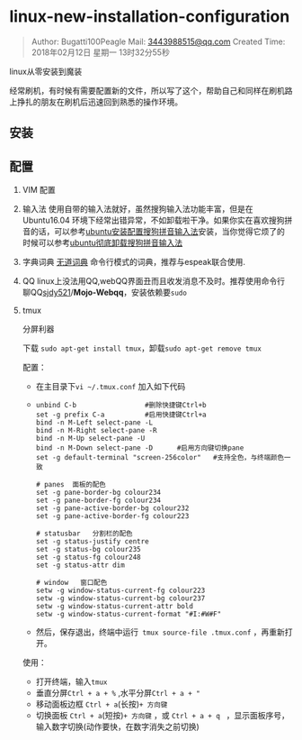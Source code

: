 # linux-new-installation-configuration
> Author: Bugatti100Peagle  Mail: 3443988515@qq.com
> Created Time: 2018年02月12日 星期一 13时32分55秒

linux从零安装到魔装

经常刷机，有时候有需要配置新的文件，所以写了这个，帮助自己和同样在刷机路上挣扎的朋友在刷机后迅速回到熟悉的操作环境。

## 安装



## 配置

1. VIM 配置
   ​

2. 输入法
   使用自带的输入法就好，虽然搜狗输入法功能丰富，但是在Ubuntu16.04 环境下经常出错异常，不如卸载啦干净。如果你实在喜欢搜狗拼音的话，可以参考[ubuntu安装配置搜狗拼音输入法](https://jingyan.baidu.com/article/a3aad71aa1abe7b1fa009641.html)安装，当你觉得它烦了的时候可以参考[ubuntu彻底卸载搜狗拼音输入法](https://jingyan.baidu.com/article/9faa723154c3dc473d28cb41.html) 

3. 字典词典
   [无道词典](https://github.com/ChestnutHeng/Wudao-dict) 命令行模式的词典，推荐与espeak联合使用.

4. QQ
   linux上没法用QQ,webQQ界面丑而且收发消息不及时。推荐使用命令行聊QQ[sjdy521](https://github.com/sjdy521)/**Mojo-Webqq**，安装依赖要`sudo` 

5. tmux

   分屏利器

   下载 `sudo apt-get install tmux`，卸载`sudo apt-get remove tmux`

   配置：

   - 在主目录下`vi ~/.tmux.conf` 加入如下代码

   - ```
     unbind C-b                 #删除快捷键Ctrl+b
     set -g prefix C-a          #启用快捷键Ctrl+a
     bind -n M-Left select-pane -L
     bind -n M-Right select-pane -R
     bind -n M-Up select-pane -U
     bind -n M-Down select-pane -D      #启用方向键切换pane
     set -g default-terminal "screen-256color"   #支持全色，与终端颜色一致

     # panes  面板的配色
     set -g pane-border-bg colour234
     set -g pane-border-fg colour234
     set -g pane-active-border-bg colour232
     set -g pane-active-border-fg colour223

     # statusbar   分割栏的配色
     set -g status-justify centre
     set -g status-bg colour235
     set -g status-fg colour248
     set -g status-attr dim

     # window   窗口配色
     setw -g window-status-current-fg colour223
     setw -g window-status-current-bg colour237
     setw -g window-status-current-attr bold
     setw -g window-status-current-format "#I:#W#F"
     ```

   - 然后，保存退出，终端中运行` tmux source-file .tmux.conf` ，再重新打开。

   使用：

   - 打开终端，输入`tmux` 
   - 垂直分屏`Ctrl + a + %` ,水平分屏`Ctrl + a + " ` 
   - 移动面板边框 `Ctrl + a`(长按)`+ 方向键` 
   - 切换面板 `Ctrl + a`(短按)`+ 方向键` ，或 `Ctrl + a + q ` ，显示面板序号，输入数字切换(动作要快，在数字消失之前切换)

   ​